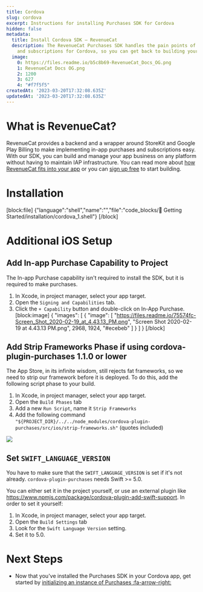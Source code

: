 ```yaml
---
title: Cordova
slug: cordova
excerpt: Instructions for installing Purchases SDK for Cordova
hidden: false
metadata:
  title: Install Cordova SDK – RevenueCat
  description: The RevenueCat Purchases SDK handles the pain points of in-app purchases
    and subscriptions for Cordova, so you can get back to building your app.
  image:
    0: https://files.readme.io/b5c8b69-RevenueCat_Docs_OG.png
    1: RevenueCat Docs OG.png
    2: 1200
    3: 627
    4: "#f7f5f5"
createdAt: '2023-03-20T17:32:08.635Z'
updatedAt: '2023-03-20T17:32:08.635Z'
---
```

# What is RevenueCat?

RevenueCat provides a backend and a wrapper around StoreKit and Google Play Billing to make implementing in-app purchases and subscriptions easy. With our SDK, you can build and manage your app business on any platform without having to maintain IAP infrastructure. You can read more about [how RevenueCat fits into your app](https://www.revenuecat.com/blog/growth/where-does-revenuecat-fit-in-your-app/) or you can [sign up free](https://app.revenuecat.com/signup) to start building.

# Installation
[block:file]
{"language":"shell","name":"","file":"code_blocks/🚀 Getting Started/installation/cordova_1.shell"}
[/block]

# Additional iOS Setup

## Add In-app Purchase Capability to Project
The In-app Purchase capability isn't required to install the SDK, but it is required to make purchases.
1. In Xcode, in project manager, select your app target.
2. Open the `Signing and Capabilities` tab.
3. Click the `+ Capability` button and double-click on In-App Purchase.
[block:image]
{
  "images": [
    {
      "image": [
        "https://files.readme.io/75574fc-Screen_Shot_2020-02-19_at_4.43.13_PM.png",
        "Screen Shot 2020-02-19 at 4.43.13 PM.png",
        2968,
        1924,
        "#ecebeb"
      ]
    }
  ]
}
[/block]

## Add Strip Frameworks Phase if using cordova-plugin-purchases 1.1.0 or lower

The App Store, in its infinite wisdom, still rejects fat frameworks, so we need to strip our framework before it is deployed. To do this, add the following script phase to your build.
1. In Xcode, in project manager, select your app target.
2. Open the `Build Phases` tab
3. Add a new `Run Script`, name it `Strip Frameworks`
4. Add the following command `"${PROJECT_DIR}/../../node_modules/cordova-plugin-purchases/src/ios/strip-frameworks.sh"` (quotes included)

![](https://media.giphy.com/media/39zTmnsW1CIrJNk5AM/giphy.gif)


## Set `SWIFT_LANGUAGE_VERSION`

You have to make sure that the `SWIFT_LANGUAGE_VERSION` is set if it's not already. `cordova-plugin-purchases` needs Swift >= 5.0. 

You can either set it in the project yourself, or use an external plugin like https://www.npmjs.com/package/cordova-plugin-add-swift-support. 
In order to set it yourself:
1. In Xcode, in project manager, select your app target.
2. Open the `Build Settings` tab
3. Look for the `Swift Language Version` setting. 
4. Set it to 5.0.


# Next Steps

* Now that you've installed the Purchases SDK in your Cordova app, get started by [initializing an instance of Purchases :fa-arrow-right:](https://www.revenuecat.com/docs/getting-started#4-using-revenuecats-purchases-sdk)
